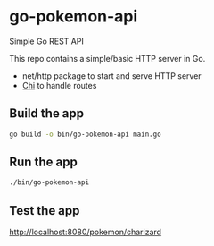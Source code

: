 # go-pokemon-api

Simple Go REST API

This repo contains a simple/basic HTTP server in Go.

- net/http package to start and serve HTTP server
- [Chi](https://github.com/go-chi/chi) to handle routes

## Build the app

```bash
go build -o bin/go-pokemon-api main.go
```

## Run the app

```bash
./bin/go-pokemon-api
```

## Test the app

[http://localhost:8080/pokemon/charizard](http://localhost:8080/pokemon/charizard)
